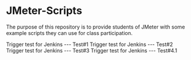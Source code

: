 # JMeter-Scripts

The purpose of this repository is to provide students of JMeter with some example scripts they can use for class participation.

Trigger test for Jenkins --- Test#1
Trigger test for Jenkins --- Test#2
Trigger test for Jenkins --- Test#3
Trigger test for Jenkins --- Test#4.1

